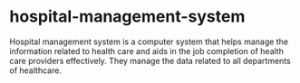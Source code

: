 # hospital-management-system
Hospital management system is a computer system that helps manage the information related to health care and aids in the job completion of health care providers effectively. They manage the data related to all departments of healthcare.
